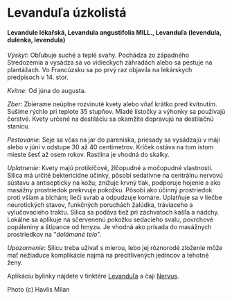 Levanduľa úzkolistá
===================

#### Levandule lékařská, Levandula angustifolia MILL., Levanduľa (levendula, dulenka, levendula)

*Výskyt*: Obľubuje suché a teplé svahy. Pochádza zo západného Stredozemia a
vysádza sa vo vidieckych záhradách alebo sa pestuje na plantážach. Vo Francúzsku
sa po prvý raz objavila na lekárskych predpisoch v 14. stor.

*Kvitne*: Od júna do augusta.

*Zber*: Zbierame neúplne rozvinuté kvety alebo vňať krátko pred kvitnutím.
Sušíme rýchlo pri teplote 35 stupňov. Mladé lístočky a výhonky sa používajú
čerstvé. Kvety určené na destiláciu sa okamžite dopravujú na destilačnú stanicu.

*Pestovanie*: Seje sa včas na jar do pareniska, priesady sa vysádzajú v máji
alebo v júni v odstupe 30 až 40 centimetrov. Kríček ostáva na tom istom mieste
šesť až osem rokov. Rastlina je vhodná do skalky.

*Uplatnenie*: Kvety majú protikŕčové, žlčopudné a močopudné vlastnosti. Silica
má určité bektericídne účinky, pôsobí sedatívne na centrálnu nervovú sústavu a
antisepticky na kožu; znižuje krvný tlak, podporuje hojenie a ako masážny
prostriedok prekrvuje pokožku. Pôsobí ako účinný prostriedok proti všiam a
blchám; lieči svrab a odpudzuje komáre. Uplatňuje sa v liečbe neurotických
stavov, funkčných poruchách žalúdka, tráviaceho a vylučovacieho traktu. Silica
sa podáva tiež pri záchvatoch kašľa a nádchy. Lokálne sa aplikuje na sčervenenú
pokožku sedacieho svalu, povrchové popáleniny a štípance od hmyzu. Je vhodná ako
prísada do masážnych prostriedkov na "*dolámané telo*".

*Upozornenie*: Silicu treba užívať s mierou, lebo jej rôznorodé zloženie môže
mať nežiaduce komplikácie najmä na precitlivených jedincov a tehotné ženy.

Aplikáciu bylinky nájdete v tinktére
[Levanduľa](/tinktury-jednobylinkove/levandula) a čaji [Nervus](/caje/nervus).

Photo (c) Havlis Milan

